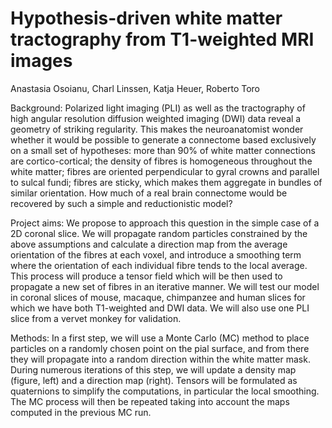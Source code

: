 # Hypothesis-driven white matter tractography from T1-weighted MRI images

Anastasia Osoianu, Charl Linssen, Katja Heuer, Roberto Toro



Background: Polarized light imaging (PLI) as well as the tractography of high angular resolution diffusion weighted imaging (DWI) data reveal a geometry of striking regularity. This makes the neuroanatomist wonder whether it would be possible to generate a connectome based exclusively on a small set of hypotheses:
more than 90% of white matter connections are cortico-cortical;
the density of fibres is homogeneous throughout the white matter;
fibres are oriented perpendicular to gyral crowns and parallel to sulcal fundi;
fibres are sticky, which makes them aggregate in bundles of similar orientation.
How much of a real brain connectome would be recovered by such a simple and reductionistic model?

Project aims: We propose to approach this question in the simple case of a 2D coronal slice. We will propagate random particles constrained by the above assumptions and calculate a direction map from the average orientation of the fibres at each voxel, and introduce a smoothing term where the orientation of each individual fibre tends to the local average. This process will produce a tensor field which will be then used to propagate a new set of fibres in an iterative manner. We will test our model in coronal slices of mouse, macaque, chimpanzee and human slices for which we have both T1-weighted and DWI data. We will also use one PLI slice from a vervet monkey for validation.

Methods: In a first step, we will use a Monte Carlo (MC) method to place particles on a randomly chosen point on the pial surface, and from there they will propagate into a random direction within the white matter mask. During numerous iterations of this step, we will update a density map (figure, left) and a direction map (right). Tensors will be formulated as quaternions to simplify the computations, in particular the local smoothing. The MC process will then be repeated taking into account the maps computed in the previous MC run.







